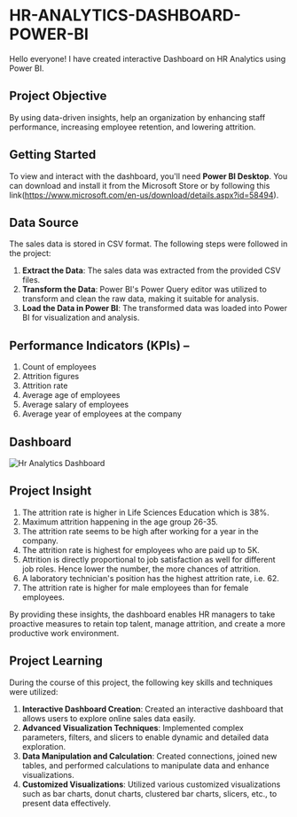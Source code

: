 # HR-ANALYTICS-DASHBOARD-POWER-BI
Hello everyone!
I have created interactive Dashboard on HR Analytics using Power BI.

## **Project Objective**
By using data-driven insights, help an organization by enhancing staff performance, increasing employee retention, and lowering attrition.

## **Getting Started**
To view and interact with the dashboard, you'll need **Power BI Desktop**. You can download and install it from the Microsoft Store or by following this link(https://www.microsoft.com/en-us/download/details.aspx?id=58494).

## **Data Source**

The sales data is stored in CSV format. The following steps were followed in the project:

1. **Extract the Data**:
 The sales data was extracted from the provided CSV files.
2. **Transform the Data**:
 Power BI's Power Query editor was utilized to transform and clean the raw data, making it suitable for analysis.
3. **Load the Data in Power BI**:
 The transformed data was loaded into Power BI for visualization and analysis.

## **Performance Indicators (KPIs)** – 
1.    Count of employees
2.    Attrition figures
3.    Attrition rate
4.    Average age of employees
5.    Average salary of employees
6.    Average year of employees at the company

## **Dashboard**
![Hr Analytics Dashboard](https://github.com/Aryan18107/HR-ANALYTICS-DASHBOARD-POWER-BI/assets/156915129/0338f5c8-e56a-4091-8bbd-671e4a987d9f)

## **Project Insight**
1.    The attrition rate is higher in Life Sciences Education which is 38%.
2.    Maximum attrition happening in the age group 26-35.
3.    The attrition rate seems to be high after working for a year in the company.
4.    The attrition rate is highest for employees who are paid up to 5K.
5.    Attrition is directly proportional to job satisfaction as well for different job roles. Hence lower the number, the more chances of attrition.
6.    A laboratory technician's position has the highest attrition rate, i.e. 62.
7. The attrition rate is higher for male employees than for female employees.

By providing these insights, the dashboard enables HR managers to take proactive measures to retain top talent, manage attrition, and create a more productive work environment.

## **Project Learning**

During the course of this project, the following key skills and techniques were utilized:

1. **Interactive Dashboard Creation**:
Created an interactive dashboard that allows users to explore online sales data easily.
2. **Advanced Visualization Techniques**:
Implemented complex parameters, filters, and slicers to enable dynamic and detailed data exploration.
3. **Data Manipulation and Calculation**:
Created connections, joined new tables, and performed calculations to manipulate data and enhance visualizations.
4. **Customized Visualizations**:
Utilized various customized visualizations such as bar charts, donut charts, clustered bar charts, slicers, etc., to present data effectively.










